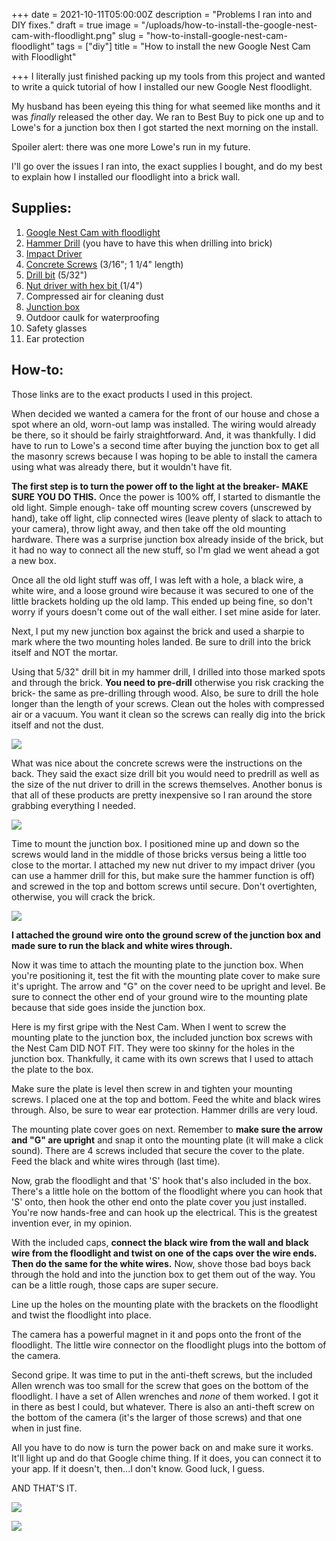 +++
date = 2021-10-11T05:00:00Z
description = "Problems I ran into and DIY fixes."
draft = true
image = "/uploads/how-to-install-the-google-nest-cam-with-floodlight.png"
slug = "how-to-install-google-nest-cam-floodlight"
tags = ["diy"]
title = "How to install the new Google Nest Cam with Floodlight"

+++
I literally just finished packing up my tools from this project and wanted to write a quick tutorial of how I installed our new Google Nest floodlight.

My husband has been eyeing this thing for what seemed like months and it was _finally_ released the other day. We ran to Best Buy to pick one up and to Lowe's for a junction box then I got started the next morning on the install.

Spoiler alert: there was one more Lowe's run in my future.

I'll go over the issues I ran into, the exact supplies I bought, and do my best to explain how I installed our floodlight into a brick wall.

## Supplies:

 1. [Google Nest Cam with floodlight](https://store.google.com/us/product/nest_cam_floodlight?hl=en-US)
 2. [Hammer Drill](https://www.lowes.com/pd/DEWALT-1-2-in-Corded-Hammer-Drill/3032367) (you have to have this when drilling into brick)
 3. [Impact Driver](https://www.lowes.com/pd/DEWALT-XR-20-Volt-Max-1-4-in-Variable-Speed-Brushless-Cordless-Impact-Driver/1000217089)
 4. [Concrete Screws](https://www.lowes.com/pd/Tapcon-8-Pack-1-1-4-in-x-3-16-in-Concrete-Anchors/3044002) (3/16"; 1 1/4" length)
 5. [Drill bit](https://www.lowes.com/pd/Tapcon-3-1-2-in-Carbide-Masonry-Drill-Bit-for-Hammer-Drill/1260139) (5/32")
 6. [Nut driver with hex bit ](https://www.lowes.com/pd/DEWALT-1-4-in-x-1-7-8-in-Standard-SAE-Hex-Nut-Driver/999928912)(1/4")
 7. Compressed air for cleaning dust
 8. [Junction box](https://www.lowes.com/pd/Sigma-Electric-Round-Weatherproof-Box-White-Metal-Weatherproof-New-Work-Standard-Round-Exterior-Electrical-Box/3152543)
 9. Outdoor caulk for waterproofing
10. Safety glasses
11. Ear protection

## How-to:

Those links are to the exact products I used in this project.

When decided we wanted a camera for the front of our house and chose a spot where an old, worn-out lamp was installed. The wiring would already be there, so it should be fairly straightforward. And, it was thankfully. I did have to run to Lowe's a second time after buying the junction box to get all the masonry screws because I was hoping to be able to install the camera using what was already there, but it wouldn't have fit.

**The first step is to turn the power off to the light at the breaker- MAKE SURE YOU DO THIS.** Once the power is 100% off, I started to dismantle the old light. Simple enough- take off mounting screw covers (unscrewed by hand), take off light, clip connected wires (leave plenty of slack to attach to your camera), throw light away, and then take off the old mounting hardware. There was a surprise junction box already inside of the brick, but it had no way to connect all the new stuff, so I'm glad we went ahead a got a new box.

Once all the old light stuff was off, I was left with a hole, a black wire, a white wire, and a loose ground wire because it was secured to one of the little brackets holding up the old lamp. This ended up being fine, so don't worry if yours doesn't come out of the wall either. I set mine aside for later.

Next, I put my new junction box against the brick and used a sharpie to mark where the two mounting holes landed. Be sure to drill into the brick itself and NOT the mortar.

Using that 5/32" drill bit in my hammer drill, I drilled into those marked spots and through the brick. **You need to pre-drill** otherwise you risk cracking the brick- the same as pre-drilling through wood. Also, be sure to drill the hole longer than the length of your screws. Clean out the holes with compressed air or a vacuum. You want it clean so the screws can really dig into the brick itself and not the dust.

![](/uploads/tapcon-masonry-drill-bit.jpg)

What was nice about the concrete screws were the instructions on the back. They said the exact size drill bit you would need to predrill as well as the size of the nut driver to drill in the screws themselves. Another bonus is that all of these products are pretty inexpensive so I ran around the store grabbing everything I needed.

![](/uploads/tapcon-concrete-screws.jpg)

Time to mount the junction box. I positioned mine up and down so the screws would land in the middle of those bricks versus being a little too close to the mortar. I attached my new nut driver to my impact driver (you can use a hammer drill for this, but make sure the hammer function is off) and screwed in the top and bottom screws until secure. Don't overtighten, otherwise, you will crack the brick.

![](/uploads/dewalt-nut-driver-hex-bit.jpg)

**I attached the ground wire onto the ground screw of the junction box and made sure to run the black and white wires through.**

Now it was time to attach the mounting plate to the junction box. When you're positioning it, test the fit with the mounting plate cover to make sure it's upright. The arrow and "G" on the cover need to be upright and level. Be sure to connect the other end of your ground wire to the mounting plate because that side goes inside the junction box.

Here is my first gripe with the Nest Cam. When I went to screw the mounting plate to the junction box, the included junction box screws with the Nest Cam DID NOT FIT. They were too skinny for the holes in the junction box. Thankfully, it came with its own screws that I used to attach the plate to the box.

Make sure the plate is level then screw in and tighten your mounting screws. I placed one at the top and bottom. Feed the white and black wires through. Also, be sure to wear ear protection. Hammer drills are very loud.

The mounting plate cover goes on next. Remember to **make sure the arrow and "G" are upright** and snap it onto the mounting plate (it will make a click sound). There are 4 screws included that secure the cover to the plate. Feed the black and white wires through (last time).

Now, grab the floodlight and that 'S' hook that's also included in the box. There's a little hole on the bottom of the floodlight where you can hook that 'S' onto, then hook the other end onto the plate cover you just installed. You're now hands-free and can hook up the electrical. This is the greatest invention ever, in my opinion.

With the included caps, **connect the black wire from the wall and black wire from the floodlight and twist on one of the caps over the wire ends. Then do the same for the white wires.** Now, shove those bad boys back through the hold and into the junction box to get them out of the way. You can be a little rough, those caps are super secure.

Line up the holes on the mounting plate with the brackets on the floodlight and twist the floodlight into place.

The camera has a powerful magnet in it and pops onto the front of the floodlight. The little wire connector on the floodlight plugs into the bottom of the camera.

Second gripe. It was time to put in the anti-theft screws, but the included Allen wrench was too small for the screw that goes on the bottom of the floodlight. I have a set of Allen wrenches and _none_ of them worked. I got it in there as best I could, but whatever. There is also an anti-theft screw on the bottom of the camera (it's the larger of those screws) and that one when in just fine.

All you have to do now is turn the power back on and make sure it works. It'll light up and do that Google chime thing. If it does, you can connect it to your app. If it doesn't, then...I don't know. Good luck, I guess.

AND THAT'S IT.

![](/uploads/close-up-google-nest-cam-floodlight.jpg)

![](/uploads/wide-img-google-nest-cam-outside.jpg)
